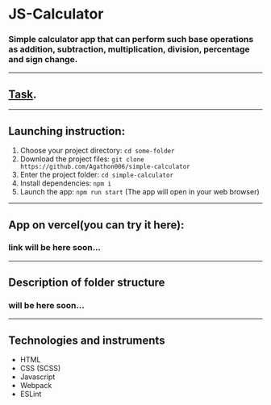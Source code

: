 # JS-Calculator

### Simple calculator app that can perform such base operations as addition, subtraction, multiplication, division, percentage and sign change.

---

## [Task](https://docs.google.com/document/d/1zpXXeSae-BlcxPKgw3DhxZA92cspVailrPYoaXSYrW8/edit?usp=sharing).

---

## Launching instruction:

1. Choose your project directory:
   `cd some-folder`
1. Download the project files:
   `git clone https://github.com/Agathon006/simple-calculator`
1. Enter the project folder:
   `cd simple-calculator`
1. Install dependencies:
   `npm i`
1. Launch the app:
   `npm run start` (The app will open in your web browser)

---

## App on vercel(you can try it here):

### link will be here soon...

---

## Description of folder structure

### will be here soon...

---

## Technologies and instruments

- HTML
- CSS (SCSS)
- Javascript
- Webpack
- ESLint
